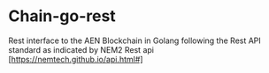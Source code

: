 # Chain-go-rest
Rest interface to the AEN Blockchain in Golang
following the Rest API standard as indicated by NEM2 Rest api [https://nemtech.github.io/api.html#]

